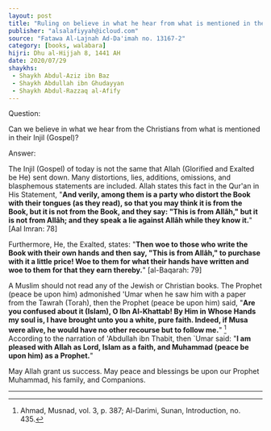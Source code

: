```yaml
---
layout: post
title: "Ruling on believe in what he hear from what is mentioned in their Gospel"
publisher: "alsalafiyyah@icloud.com"
source: "Fatawa Al-Lajnah Ad-Da'imah no. 13167-2"
category: [books, walabara]
hijri: Dhu al-Hijjah 8, 1441 AH
date: 2020/07/29
shaykhs: 
 - Shaykh Abdul-Aziz ibn Baz
 - Shaykh Abdullah ibn Ghudayyan
 - Shaykh Abdul-Razzaq al-Afify
---
```


Question: 

Can we believe in what we hear from the Christians from what is mentioned in their Injil (Gospel)?

Answer:

The Injil (Gospel) of today is not the same that Allah (Glorified and Exalted be He) sent down. Many distortions, lies, additions, omissions, and blasphemous statements are included. Allah states this fact in the Qur'an in His Statement, "**And verily, among them is a party who distort the Book with their tongues (as they read), so that you may think it is from the Book, but it is not from the Book, and they say: "This is from Allâh," but it is not from Allâh; and they speak a lie against Allâh while they know it.**" [Aal Imran: 78]

Furthermore, He, the Exalted, states: "**Then woe to those who write the Book with their own hands and then say, "This is from Allâh," to purchase with it a little price! Woe to them for what their hands have written and woe to them for that they earn thereby.**" [al-Baqarah: 79] 

A Muslim should not read any of the Jewish or Christian books. The Prophet (peace be upon him) admonished 'Umar when he saw him with a paper from the Tawrah (Torah), then the Prophet (peace be upon him) said, "**Are you confused about it (Islam), O Ibn Al-Khattab! By Him in Whose Hands my soul is, I have brought unto you a white, pure faith. Indeed, if Musa were alive, he would have no other recourse but to follow me.**" [^1] According to the narration of 'Abdullah ibn Thabit, then `Umar said: "**I am pleased with Allah as Lord, Islam as a faith, and Muhammad (peace be upon him) as a Prophet.**"

May Allah grant us success. May peace and blessings be upon our Prophet Muhammad, his family, and Companions.

---
[^1]: Ahmad, Musnad, vol. 3, p. 387; Al-Darimi, Sunan, Introduction, no. 435.
